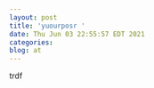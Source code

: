 ```yaml
---
layout: post
title: 'yuourposr '
date: Thu Jun 03 22:55:57 EDT 2021
categories: 
blog: at
---
```

trdf